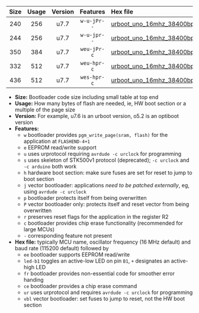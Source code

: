 |Size|Usage|Version|Features|Hex file|
|:-:|:-:|:-:|:-:|:--|
|240|256|u7.7|`w-u-jPr--`|[urboot_uno_16mhz_38400bps_led+b5_ur_vbl.hex](https://raw.githubusercontent.com/stefanrueger/urboot.hex/main/boards/uno/fcpu_16mhz/38400_bps/urboot_uno_16mhz_38400bps_led+b5_ur_vbl.hex)|
|244|256|u7.7|`w-u-jpr--`|[urboot_uno_16mhz_38400bps_led+b5_fr_ur_vbl.hex](https://raw.githubusercontent.com/stefanrueger/urboot.hex/main/boards/uno/fcpu_16mhz/38400_bps/urboot_uno_16mhz_38400bps_led+b5_fr_ur_vbl.hex)|
|350|384|u7.7|`weu-jPr-c`|[urboot_uno_16mhz_38400bps_ee_led+b5_fr_ce_ur_vbl.hex](https://raw.githubusercontent.com/stefanrueger/urboot.hex/main/boards/uno/fcpu_16mhz/38400_bps/urboot_uno_16mhz_38400bps_ee_led+b5_fr_ce_ur_vbl.hex)|
|332|512|u7.7|`weu-hpr-c`|[urboot_uno_16mhz_38400bps_ee_led+b5_fr_ce_ur.hex](https://raw.githubusercontent.com/stefanrueger/urboot.hex/main/boards/uno/fcpu_16mhz/38400_bps/urboot_uno_16mhz_38400bps_ee_led+b5_fr_ce_ur.hex)|
|436|512|u7.7|`wes-hpr-c`|[urboot_uno_16mhz_38400bps_ee_led+b5_fr_ce.hex](https://raw.githubusercontent.com/stefanrueger/urboot.hex/main/boards/uno/fcpu_16mhz/38400_bps/urboot_uno_16mhz_38400bps_ee_led+b5_fr_ce.hex)|

- **Size:** Bootloader code size including small table at top end
- **Usage:** How many bytes of flash are needed, ie, HW boot section or a multiple of the page size
- **Version:** For example, u7.6 is an urboot version, o5.2 is an optiboot version
- **Features:**
  + `w` bootloader provides `pgm_write_page(sram, flash)` for the application at `FLASHEND-4+1`
  + `e` EEPROM read/write support
  + `u` uses urprotocol requiring `avrdude -c urclock` for programming
  + `s` uses skeleton of STK500v1 protocol (deprecated); `-c urclock` and `-c arduino` both work
  + `h` hardware boot section: make sure fuses are set for reset to jump to boot section
  + `j` vector bootloader: applications *need to be patched externally*, eg, using `avrdude -c urclock`
  + `p` bootloader protects itself from being overwritten
  + `P` vector bootloader only: protects itself and reset vector from being overwritten
  + `r` preserves reset flags for the application in the register R2
  + `c` bootloader provides chip erase functionality (recommended for large MCUs)
  + `-` corresponding feature not present
- **Hex file:** typically MCU name, oscillator frequency (16 MHz default) and baud rate (115200 default) followed by
  + `ee` bootloader supports EEPROM read/write
  + `led-b1` toggles an active-low LED on pin `B1`, `+` designates an active-high LED
  + `fr` bootloader provides non-essential code for smoother error handing
  + `ce` bootloader provides a chip erase command
  + `ur` uses urprotocol and requires `avrdude -c urclock` for programming
  + `vbl` vector bootloader: set fuses to jump to reset, not the HW boot section
